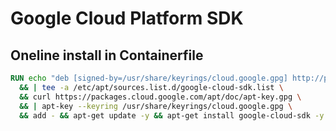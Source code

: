 # Google Cloud Platform SDK

## Oneline install in Containerfile
```Dockerfile
RUN echo "deb [signed-by=/usr/share/keyrings/cloud.google.gpg] http://packages.cloud.google.com/apt cloud-sdk main" \
  && | tee -a /etc/apt/sources.list.d/google-cloud-sdk.list \
  && curl https://packages.cloud.google.com/apt/doc/apt-key.gpg \
  && | apt-key --keyring /usr/share/keyrings/cloud.google.gpg \
  && add - && apt-get update -y && apt-get install google-cloud-sdk -y
```
